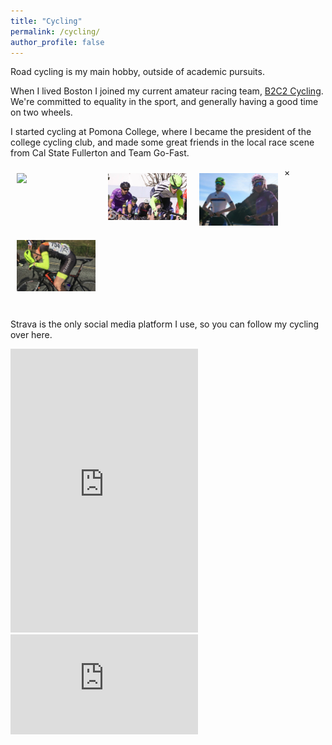 ```yaml
---
title: "Cycling"
permalink: /cycling/
author_profile: false
---
```


<head>
<style>
/* The grid: Four equal columns that floats next to each other */
.column {
	float: left;
	width: 25%;
	padding: 10px;
  }
  
  /* Style the images inside the grid */
  .column img {
	opacity: 0.8;
	cursor: pointer;
  }
  
  .column img:hover {
	opacity: 1;
  }
  
  /* Clear floats after the columns */
  .row:after {
	content: "";
	display: table;
	clear: both;
  }
  
  /* The expanding image container (positioning is needed to position the close button and the text) */
  .container {
	position: relative;
	display: none;
  }
  
  /* Expanding image text */
  #imgtext {
	position: absolute;
	bottom: 15px;
	left: 15px;
	color: white;
	font-size: 20px;
  }
  
  /* Closable button inside the image */
  .closebtn {
	position: absolute;
	top: 10px;
	right: 15px;
	color: white;
	font-size: 35px;
	cursor: pointer;
  }
</style>
</head>
<body>


Road cycling is my main hobby, outside of academic pursuits.

When I lived Boston I joined my current amateur racing team, [B2C2 Cycling](http://b2c2cycling.com/).
We're committed to equality in the sport, and generally having a good time on two wheels.

I started cycling at Pomona College, where I became the president of the college cycling club, and made some great friends in the local race scene from Cal State Fullerton and Team Go-Fast.

<p align="center">

<!-- The grid: four columns -->
<div class="row">
  <div class="column">
    <img src="../files/cycling/2019-07-15 08.40.50.png" onclick="myFunction(this);">
  </div>
  <div class="column">
    <img src="../files/cycling/2018-02-26 16.40.54.jpg" onclick="myFunction(this);">
  </div>
  <div class="column">
    <img src="../files/cycling/2018-02-01 20.49.49.jpg" onclick="myFunction(this);">
  </div>
  <div class="column">
    <img src="../files/cycling/2017-10-08 22.50.51.jpg" onclick="myFunction(this);">
  </div>
</div>

<!-- The expanding image container -->
<div class="container">
  <!-- Close the image -->
  <span onclick="this.parentElement.style.display='none'" class="closebtn">&times;</span>

  <!-- Expanded image -->
  <img id="expandedImg" style="width:100%">
</div>

</p>

Strava is the only social media platform I use, so you can follow my cycling over here.

<p align="center">

<div class="box">
  <iframe height='454' width='300' frameborder='0' allowtransparency='true' scrolling='no' src='https://www.strava.com/athletes/7741397/latest-rides/b07ae5dcfcb65768a929e80a30b9b7c3844bf916'></iframe>
</div>
<div class="box">
  <iframe height='160' width='300' frameborder='0' allowtransparency='true' scrolling='no' src='https://www.strava.com/athletes/7741397/activity-summary/b07ae5dcfcb65768a929e80a30b9b7c3844bf916'></iframe>
</div>

</p>
